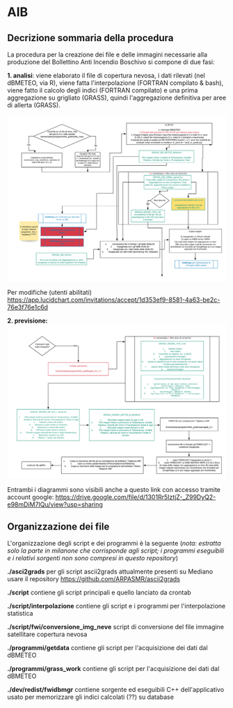 # AIB
## Decrizione sommaria della procedura
La procedura per la creazione dei file e delle immagini necessarie alla produzione del Bollettino Anti Incendio Boschivo si compone di due fasi:


**1. analisi**: viene elaborato il file di copertura nevosa, i dati rilevati (nel dBMETEO, via R), viene fatta l'interpolazione 
(FORTRAN compilato & bash), viene fatto il calcolo degli indici (FORTRAN compilato) e una prima aggregazione su grigliato (GRASS), 
quindi l'aggregazione definitiva per aree di allerta (GRASS).

![ANALISI AIB](./AIB_ANALISI.png)

Per modifiche (utenti abilitati)
https://app.lucidchart.com/invitations/accept/1d353ef9-8581-4a63-be2c-76e3f76e1c6d



**2. previsione:** 
![PREVISIONE AIB](./AIB_PREVISIONE.png)


Entrambi i diagrammi sono visibili anche a questo link con accesso tramite account google:
https://drive.google.com/file/d/1301Rr5IztjZ-_Z99DyQ2-e98mDiM7IQu/view?usp=sharing


## Organizzazione dei file
L'organizzazione degli script e dei programmi è la seguente (_nota: estratta solo la parte in milanone che corrisponde agli script; i programmi eseguibili e i relativi sorgenti non sono compresi in questo repository_)

**./asci2grads** per gli script ascii2grads attualmente presenti su Mediano usare il repository https://github.com/ARPASMR/ascii2grads

**./script** contiene gli script principali e quello lanciato da crontab

**./script/interpolazione** contiene gli script e i programmi per l'interpolazione statistica

**./script/fwi/conversione_img_neve** script di conversione del file immagine satellitare copertura nevosa

**./programmi/getdata** contiene gli script per l'acquisizione dei dati dal dBMETEO

**./programmi/grass_work** contiene gli script per l'acquisizione dei dati dal dBMETEO

**./dev/redist/fwidbmgr** contiene sorgente ed eseguibili C++ dell'applicativo usato per memorizzare gli indici calcolati (??) su 
database 

                      
